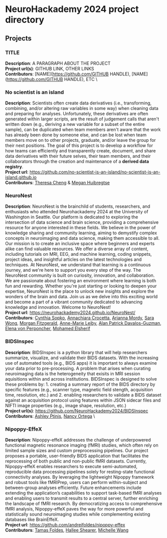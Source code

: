 # NeuroHackademy 2024 project directory

## Projects

### TITLE
**Description**: A PARAGRAPH ABOUT THE PROJECT \
**Project url(s)**: GITHUB LINK, OTHER LINKS \
**Contributors**: [NAME](https://github.com/GITHUB HANDLE), [NAME](https://github.com/GITHUB HANDLE), ETC \

### No scientist is an island
**Description**: Scientists often create data derivatives (i.e., transforming, combining, and/or altering raw variables in some way) when cleaning data and preparing for analyses. Unfortunately, these derivatives are often generated within larger scripts, are the result of judgement calls that aren't written down (e.g., deriving a new variable for a subset of the entire sample), can be duplicated when team members aren't aware that the work has already been done by someone else, and can be lost when team members move on to other projects, graduate, and/or leave the group for their next positions. The goal of this project is to develop a workflow for how teams can efficiently and transparently create, document, and share data derivatives with their future selves, their team members, and their collaborators through the creation and maintenance of a **derived data registry**.   \
**Project url**: https://github.com/no-scientist-is-an-island/no-scientist-is-an-island.github.io  \
**Contributors**: [Theresa Cheng](https://github.com/theresacheng) & [Megan Huibregtse](https://github.com/meganhuibregtse)  

### NeuroNest
**Description**: NeuroNest is the brainchild of students, researchers, and enthusiasts who attended Neurohackademy 2024 at the University of Washington in Seattle. Our platform is dedicated to exploring the intersection of data science and brain science, providing a comprehensive resource for anyone interested in these fields. We believe in the power of knowledge sharing and community learning, aiming to demystify complex concepts in neuroimaging and data science, making them accessible to all. Our mission is to create an inclusive space where beginners and experts alike can find valuable resources. We offer a diverse array of content, including tutorials on MRI, EEG, and machine learning, coding snippets, project ideas, and insightful articles on the latest technologies and techniques. At NeuroNest, we understand that learning is a continuous journey, and we're here to support you every step of the way. The NeuroNest community is built on curiosity, innovation, and collaboration. We are passionate about fostering an environment where learning is both fun and rewarding. Whether you're just starting or looking to deepen your expertise, NeuroNest is the place to unlock new insights and explore the wonders of the brain and data. Join us as we delve into this exciting world and become a part of a vibrant community dedicated to advancing knowledge and innovation. Welcome to NeuroNest! \
**Project url**: https://neurohackademy2024.github.io/NeuroNest/ \
**Contributors**: [Cynthia Sopko](https://github.com/sopkoc), [Annachiara Crocetta](https://github.com/annachiaraX), [Arianna Mordy](https://github.com/arianna-mordy), [Sara Wong](https://github.com/smwong4), [Morgan Fitzgerald](https://github.com/morganfitzgerald), [Anne-Marie Leiby](https://github.com/annemarieleiby), [Alan Patrick Davalos-Guzman](https.github.com/alanpdav), [Elena von Perponcher](https://github.com/perponcher), [Mohamed Elsherif](https://github.com/drmohamedelsherif)

### BIDSInspec
**Description**: BIDSInspec is a python library that will help researchers summarize, visualize, and validate their BIDS datasets. With the increasing use of automated tools (e.g., BIDS apps) it is important to always examine your data prior to pre-processing. A problem that arises when curating neuroimaging data is the heterogeneity that exisits in MRI session aquisitions within and across institutions. BIDSInspec is designed to solve these problems by: 1. creating a summary report of the BIDS directory by specific features (e.g., scanner type, magnetic field stength, acquisition time, resolution, etc.) and 2. enabling researchers to validate a BIDS dataset against an acquisition protocol using features within JSON sidecar files and NIFTI image properties (e.g., image shape, resolution, etc.)\
**Project url(s)**: https://github.com/NeuroHackademy2024/BIDSInspec \
**Contributors**: [Ashley Ptinis](https://github.com/aptinis), [Nancy Ortega](https://github.com/neortega25) \

### Nipoppy-EffeX
**Description**: Nipoppy-effeX addresses the challenge of underpowered functional magnetic resonance imaging (fMRI) studies, which often rely on limited sample sizes and custom preprocessing pipelines. Our project proposes a portable, user-friendly BIDS application that facilitates the reprocessing of both public and non-public fMRI datasets. Currently, Nipoppy-effeX enables researchers to execute semi-automated, reproducible data processing pipelines solely for resting-state functional connectivity analyses. By leveraging the lightweight Nipoppy framework and robust tools like fMRIPrep, users can perform within-subject and between-group analyses efficiently. Future enhancements include extending the application’s capabilities to support task-based fMRI analyses and enabling users to transmit results to a central server, further enriching the landscape of fMRI research. By democratizing access to comprehensive fMRI analysis, Nipoppy-effeX paves the way for more powerful and statistically sound neuroimaging studies while complementing existing databases like BrainEffeX. \
**Project url**: https://github.com/andreifoldes/nipoppy-effex \
**Contributors**: [Tamas Foldes](https://github.com/andreifoldes), [Hallee Shearer](https://github.com/halleeshearer), [Michelle Wang](https://github.com/michellewang)

